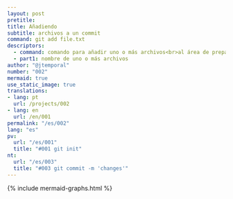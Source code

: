 ```yaml
---
layout: post
pretitle:
title: Añadiendo
subtitle: archivos a un commit
command: git add file.txt
descriptors:
  - command: comando para añadir uno o más archivos<br>al área de preparación
  - part1: nombre de uno o más archivos 
author: "@jtemporal"
number: "002"
mermaid: true
use_static_image: true
translations:
- lang: pt
  url: /projects/002
- lang: en
  url: /en/001
permalink: "/es/002"
lang: "es"
pv:
  url: "/es/001"
  title: "#001 git init"
nt:
  url: "/es/003"
  title: "#003 git commit -m 'changes'"
---
```


{% include mermaid-graphs.html %}
